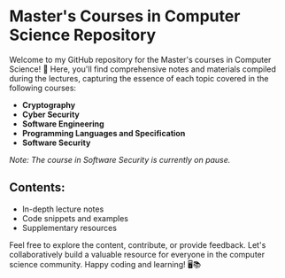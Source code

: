# Master's Courses in Computer Science Repository

Welcome to my GitHub repository for the Master's courses in Computer Science! 🚀 Here, you'll find comprehensive notes and materials compiled during the lectures, capturing the essence of each topic covered in the following courses:

- **Cryptography**
- **Cyber Security**
- **Software Engineering**
- **Programming Languages and Specification**
- **Software Security**

*Note: The course in Software Security is currently on pause.*

## Contents:
- In-depth lecture notes
- Code snippets and examples
- Supplementary resources

Feel free to explore the content, contribute, or provide feedback. Let's collaboratively build a valuable resource for everyone in the computer science community. Happy coding and learning! 🖥️📚
